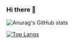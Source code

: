 ### Hi there 👋

![Anurag's GitHub stats](https://github-readme-stats.vercel.app/api?username=nooromari&show_icons=true&theme=algolia&hide=stars,issues)


[![Top Langs](https://github-readme-stats.vercel.app/api/top-langs/?username=nooromari&layout=compact&theme=algolia)](https://github.com/nooromari)

<!--
**nooromari/nooromari** is a ✨ _special_ ✨ repository because its `README.md` (this file) appears on your GitHub profile.

Here are some ideas to get you started:

- 🔭 I’m currently working on ...
- 🌱 I’m currently learning ...
- 👯 I’m looking to collaborate on ...
- 🤔 I’m looking for help with ...
- 💬 Ask me about ...
- 📫 How to reach me: ...
- 😄 Pronouns: ...
- ⚡ Fun fact: ...
-->
